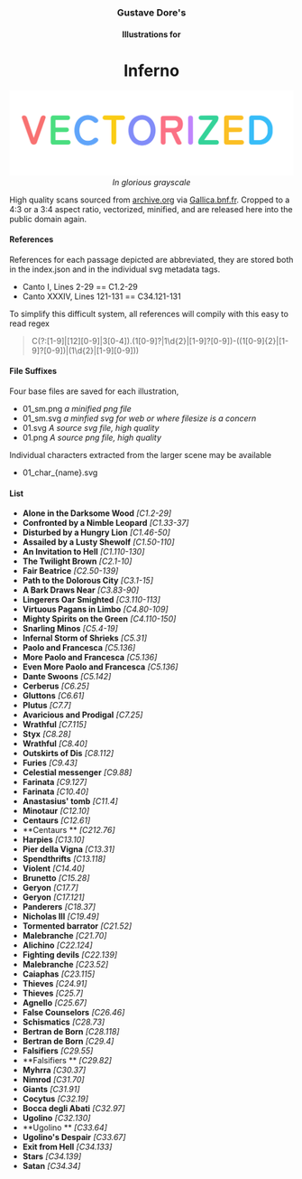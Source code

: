 <div style='text-align: center;'>
  <h3>Gustave Dore's</h3>
  <h4>Illustrations for</h4>
  <h1>Inferno</h1>
  <img src="./assets/vectorized.svg">
  <i>In glorious grayscale</i>
</div>

High quality scans sourced from [archive.org](https://archive.org/details/GustaveDoreIllustrationsForTheDivineComedyByDanteAlighieriHQ) via [Gallica.bnf.fr](https://gallica.bnf.fr/).
Cropped to a 4:3 or a 3:4 aspect ratio, vectorized, minified, and are released here into the public domain again.

#### References

References for each passage depicted are abbreviated, they are stored both in the index.json and in the individual svg metadata tags.

- Canto I, Lines 2-29 == C1.2-29
- Canto XXXIV, Lines 121-131 == C34.121-131

To simplify this difficult system, all references will compily with this easy to read regex
> C(?:[1-9]|[12][0-9]|3[0-4])\.(1[0-9]?|1\d{2}|[1-9]?[0-9])-((1[0-9]{2}|[1-9]?[0-9])|(1\d{2}|[1-9][0-9]))

#### File Suffixes

Four base files are saved for each illustration, 
- 01_sm.png *a minified png file*
- 01_sm.svg *a minfied svg for web or where filesize is a concern*
- 01.svg *A source svg file, high quality*
- 01.png *A source png file, high quality*

Individual characters extracted from the larger scene may be available
- 01_char_{name}.svg

#### List

- **Alone in the Darksome Wood** *[C1.2-29]*
- **Confronted by a Nimble Leopard** *[C1.33-37]*
- **Disturbed by a Hungry Lion** *[C1.46-50]*
- **Assailed by a Lusty Shewolf** *[C1.50-110]*
- **An Invitation to Hell** *[C1.110-130]*
- **The Twilight Brown** *[C2.1-10]*
- **Fair Beatrice** *[C2.50-139]*
- **Path to the Dolorous City** *[C3.1-15]*
- **A Bark Draws Near** *[C3.83-90]*
- **Lingerers Oar Smighted** *[C3.110-113]*
- **Virtuous Pagans in Limbo** *[C4.80-109]*
- **Mighty Spirits on the Green** *[C4.110-150]*
- **Snarling Minos** *[C5.4-19]*
- **Infernal Storm of Shrieks** *[C5.31]*
- **Paolo and Francesca** *[C5.136]*
- **More Paolo and Francesca** *[C5.136]*
- **Even More Paolo and Francesca** *[C5.136]*
- **Dante Swoons** *[C5.142]*
- **Cerberus** *[C6.25]*
- **Gluttons** *[C6.61]*
- **Plutus** *[C7.7]*
- **Avaricious and Prodigal** *[C7.25]*
- **Wrathful** *[C7.115]*
- **Styx** *[C8.28]*
- **Wrathful** *[C8.40]*
- **Outskirts of Dis** *[C8.112]*
- **Furies** *[C9.43]*
- **Celestial messenger** *[C9.88]*
- **Farinata** *[C9.127]*
- **Farinata** *[C10.40]*
- **Anastasius' tomb** *[C11.4]*
- **Minotaur** *[C12.10]*
- **Centaurs** *[C12.61]*
- **Centaurs ** *[C212.76]*
- **Harpies** *[C13.10]*
- **Pier della Vigna** *[C13.31]*
- **Spendthrifts** *[C13.118]*
- **Violent** *[C14.40]*
- **Brunetto** *[C15.28]*
- **Geryon** *[C17.7]*
- **Geryon** *[C17.121]*
- **Panderers** *[C18.37]*
- **Nicholas III** *[C19.49]*
- **Tormented barrator** *[C21.52]*
- **Malebranche** *[C21.70]*
- **Alichino** *[C22.124]*
- **Fighting devils** *[C22.139]*
- **Malebranche** *[C23.52]*
- **Caiaphas** *[C23.115]*
- **Thieves** *[C24.91]*
- **Thieves** *[C25.7]*
- **Agnello** *[C25.67]*
- **False Counselors** *[C26.46]*
- **Schismatics** *[C28.73]*
- **Bertran de Born** *[C28.118]*
- **Bertran de Born** *[C29.4]*
- **Falsifiers** *[C29.55]*
- **Falsifiers ** *[C29.82]*
- **Myhrra** *[C30.37]*
- **Nimrod** *[C31.70]*
- **Giants** *[C31.91]*
- **Cocytus** *[C32.19]*
- **Bocca degli Abati** *[C32.97]*
- **Ugolino** *[C32.130]*
- **Ugolino ** *[C33.64]*
- **Ugolino's Despair** *[C33.67]*
- **Exit from Hell** *[C34.133]*
- **Stars** *[C34.139]*
- **Satan** *[C34.34]*
